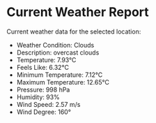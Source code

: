 # Current Weather Report
Current weather data for the selected location:
- Weather Condition: Clouds
- Description: overcast clouds
- Temperature: 7.93°C
- Feels Like: 6.32°C
- Minimum Temperature: 7.12°C
- Maximum Temperature: 12.65°C
- Pressure: 998 hPa
- Humidity: 93%
- Wind Speed: 2.57 m/s
- Wind Degree: 160°
